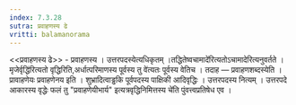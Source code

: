 ```yaml
---
index: 7.3.28
sutra: प्रवाहणस्य ढे
vritti: balamanorama
---
```


<<प्रवाहणस्य ढे>> - प्रवाहणस्य । उत्तरपदस्येत्यधिकृतम् ।तद्धितेष्वचामादे॑रित्यतोऽचामादेरित्यनुवर्तते ।मृजेर्वृद्धि॑रित्यतो वृद्धिरिति,अर्धात्परिमाणस्य पूर्वस्य तु वे॑त्यतः पूर्वस्य वेतिच । तदाह — प्रवाहणशब्दस्येति । प्रावाहणेयः प्रवाहणेनय इति । शुभ्रादित्वाड्ढकि पूर्वपदस्य पाक्षिकी आदिवृद्धिः । उत्तरपदस्य नित्यम् । उत्तरपदे आकारस्य वृद्धेः फलं तु "प्रवाहणेयीभार्य" इत्यत्रवृद्धिनिमित्तस्य चे॑ति पुंवत्त्वप्रतिषेध एव ।
